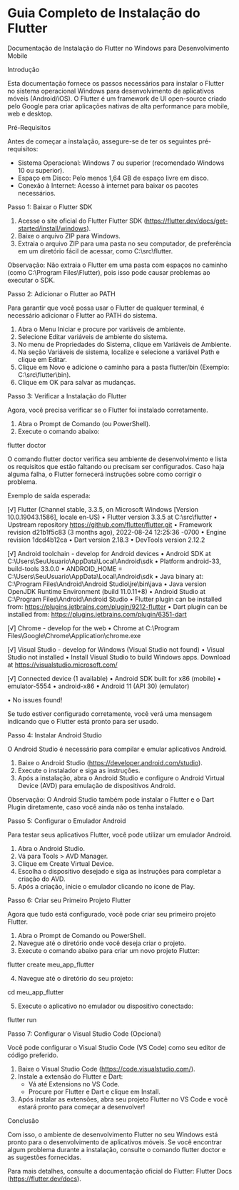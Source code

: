 # Guia Completo de Instalação do Flutter

Documentação de Instalação do Flutter no Windows para Desenvolvimento Mobile

Introdução

Esta documentação fornece os passos necessários para instalar o Flutter no sistema operacional Windows para desenvolvimento de aplicativos móveis (Android/iOS). O Flutter é um framework de UI open-source criado pelo Google para criar aplicações nativas de alta performance para mobile, web e desktop.

Pré-Requisitos

Antes de começar a instalação, assegure-se de ter os seguintes pré-requisitos:

- Sistema Operacional: Windows 7 ou superior (recomendado Windows 10 ou superior).
- Espaço em Disco: Pelo menos 1,64 GB de espaço livre em disco.
- Conexão à Internet: Acesso à internet para baixar os pacotes necessários.

Passo 1: Baixar o Flutter SDK

1. Acesse o site oficial do Flutter Flutter SDK (https://flutter.dev/docs/get-started/install/windows).
2. Baixe o arquivo ZIP para Windows.
3. Extraia o arquivo ZIP para uma pasta no seu computador, de preferência em um diretório fácil de acessar, como C:\src\flutter.

Observação:
Não extraia o Flutter em uma pasta com espaços no caminho (como C:\Program Files\Flutter), pois isso pode causar problemas ao executar o SDK.

Passo 2: Adicionar o Flutter ao PATH

Para garantir que você possa usar o Flutter de qualquer terminal, é necessário adicionar o Flutter ao PATH do sistema.

1. Abra o Menu Iniciar e procure por variáveis de ambiente.
2. Selecione Editar variáveis de ambiente do sistema.
3. No menu de Propriedades do Sistema, clique em Variáveis de Ambiente.
4. Na seção Variáveis de sistema, localize e selecione a variável Path e clique em Editar.
5. Clique em Novo e adicione o caminho para a pasta flutter/bin (Exemplo: C:\src\flutter\bin).
6. Clique em OK para salvar as mudanças.

Passo 3: Verificar a Instalação do Flutter

Agora, você precisa verificar se o Flutter foi instalado corretamente.

1. Abra o Prompt de Comando (ou PowerShell).
2. Execute o comando abaixo:

flutter doctor

O comando flutter doctor verifica seu ambiente de desenvolvimento e lista os requisitos que estão faltando ou precisam ser configurados. Caso haja alguma falha, o Flutter fornecerá instruções sobre como corrigir o problema.

Exemplo de saída esperada:

[√] Flutter (Channel stable, 3.3.5, on Microsoft Windows [Version 10.0.19043.1586], locale en-US)
    • Flutter version 3.3.5 at C:\src\flutter
    • Upstream repository https://github.com/flutter/flutter.git
    • Framework revision d21b1f5c83 (3 months ago), 2022-08-24 12:25:36 -0700
    • Engine revision 1dcd4b12ca
    • Dart version 2.18.3
    • DevTools version 2.12.2

[√] Android toolchain - develop for Android devices
    • Android SDK at C:\Users\SeuUsuario\AppData\Local\Android\sdk
    • Platform android-33, build-tools 33.0.0
    • ANDROID_HOME = C:\Users\SeuUsuario\AppData\Local\Android\sdk
    • Java binary at: C:\Program Files\Android\Android Studio\jre\bin\java
    • Java version OpenJDK Runtime Environment (build 11.0.11+8)
    • Android Studio at C:\Program Files\Android\Android Studio
    • Flutter plugin can be installed from:
      https://plugins.jetbrains.com/plugin/9212-flutter
    • Dart plugin can be installed from:
      https://plugins.jetbrains.com/plugin/6351-dart

[√] Chrome - develop for the web
    • Chrome at C:\Program Files\Google\Chrome\Application\chrome.exe

[√] Visual Studio - develop for Windows (Visual Studio not found)
    • Visual Studio not installed
    • Install Visual Studio to build Windows apps.
      Download at https://visualstudio.microsoft.com/

[√] Connected device (1 available)
    • Android SDK built for x86 (mobile) • emulator-5554 • android-x86 • Android 11 (API 30) (emulator)

• No issues found!

Se tudo estiver configurado corretamente, você verá uma mensagem indicando que o Flutter está pronto para ser usado.

Passo 4: Instalar Android Studio

O Android Studio é necessário para compilar e emular aplicativos Android.

1. Baixe o Android Studio (https://developer.android.com/studio).
2. Execute o instalador e siga as instruções.
3. Após a instalação, abra o Android Studio e configure o Android Virtual Device (AVD) para emulação de dispositivos Android.

Observação:
O Android Studio também pode instalar o Flutter e o Dart Plugin diretamente, caso você ainda não os tenha instalado.

Passo 5: Configurar o Emulador Android

Para testar seus aplicativos Flutter, você pode utilizar um emulador Android.

1. Abra o Android Studio.
2. Vá para Tools > AVD Manager.
3. Clique em Create Virtual Device.
4. Escolha o dispositivo desejado e siga as instruções para completar a criação do AVD.
5. Após a criação, inicie o emulador clicando no ícone de Play.

Passo 6: Criar seu Primeiro Projeto Flutter

Agora que tudo está configurado, você pode criar seu primeiro projeto Flutter.

1. Abra o Prompt de Comando ou PowerShell.
2. Navegue até o diretório onde você deseja criar o projeto.
3. Execute o comando abaixo para criar um novo projeto Flutter:

flutter create meu_app_flutter

4. Navegue até o diretório do seu projeto:

cd meu_app_flutter

5. Execute o aplicativo no emulador ou dispositivo conectado:

flutter run

Passo 7: Configurar o Visual Studio Code (Opcional)

Você pode configurar o Visual Studio Code (VS Code) como seu editor de código preferido.

1. Baixe o Visual Studio Code (https://code.visualstudio.com/).
2. Instale a extensão do Flutter e Dart:
   - Vá até Extensions no VS Code.
   - Procure por Flutter e Dart e clique em Install.
3. Após instalar as extensões, abra seu projeto Flutter no VS Code e você estará pronto para começar a desenvolver!

Conclusão

Com isso, o ambiente de desenvolvimento Flutter no seu Windows está pronto para o desenvolvimento de aplicativos móveis. Se você encontrar algum problema durante a instalação, consulte o comando flutter doctor e as sugestões fornecidas.

Para mais detalhes, consulte a documentação oficial do Flutter: Flutter Docs (https://flutter.dev/docs).

